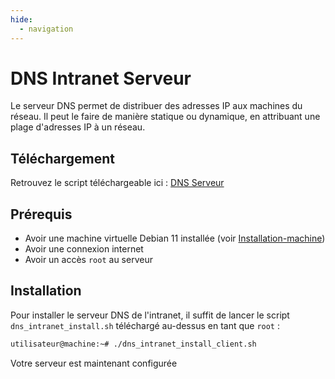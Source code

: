 ```yaml
---
hide:
  - navigation
---
```

# DNS Intranet Serveur

Le serveur DNS permet de distribuer des adresses IP aux machines du réseau. Il peut le faire de manière statique ou dynamique, en attribuant une plage d'adresses IP à un réseau.

## Téléchargement

Retrouvez le script téléchargeable ici : [DNS Serveur](https://raw.githubusercontent.com/AngarosGamer/SAE4/main/dns/dns_intranet/dns_intranet_install_server.sh)

## Prérequis

- Avoir une machine virtuelle Debian 11 installée (voir [Installation-machine](../installation-machine.md))
- Avoir une connexion internet
- Avoir un accès `root` au serveur

## Installation

Pour installer le serveur DNS de l'intranet, il suffit de lancer le script `dns_intranet_install.sh` téléchargé au-dessus en tant que `root` :

```bash
utilisateur@machine:~# ./dns_intranet_install_client.sh
```

Votre serveur est maintenant configurée